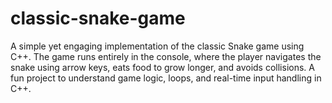 # classic-snake-game

A simple yet engaging implementation of the classic Snake game using C++. The game runs entirely in the console, where the player navigates the snake using arrow keys, eats food to grow longer, and avoids collisions. A fun project to understand game logic, loops, and real-time input handling in C++.
